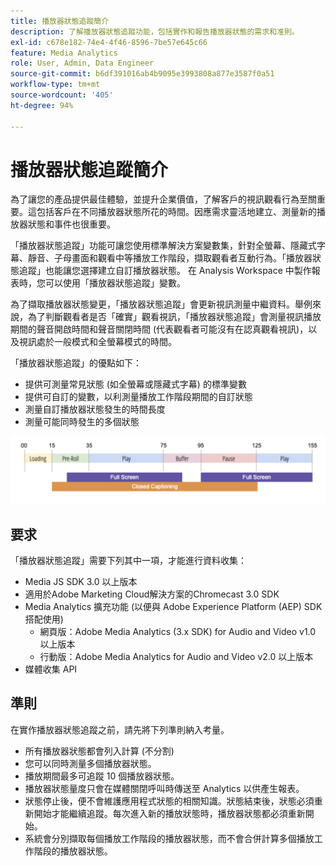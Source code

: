 ```yaml
---
title: 播放器狀態追蹤簡介
description: 了解播放器狀態追蹤功能，包括實作和報告播放器狀態的需求和准則。
exl-id: c678e182-74e4-4f46-8596-7be57e645c66
feature: Media Analytics
role: User, Admin, Data Engineer
source-git-commit: b6df391016ab4b9095e3993808a877e3587f0a51
workflow-type: tm+mt
source-wordcount: '405'
ht-degree: 94%

---
```


# 播放器狀態追蹤簡介

為了讓您的產品提供最佳體驗，並提升企業價值，了解客戶的視訊觀看行為至關重要。這包括客戶在不同播放器狀態所花的時間。因應需求靈活地建立、測量新的播放器狀態和事件也很重要。

「播放器狀態追蹤」功能可讓您使用標準解決方案變數集，針對全螢幕、隱藏式字幕、靜音、子母畫面和觀看中等播放工作階段，擷取觀看者互動行為。「播放器狀態追蹤」也能讓您選擇建立自訂播放器狀態。  在 Analysis Workspace 中製作報表時，您可以使用「播放器狀態追蹤」變數。

為了擷取播放器狀態變更，「播放器狀態追蹤」會更新視訊測量中繼資料。舉例來說，為了判斷觀看者是否「確實」觀看視訊，「播放器狀態追蹤」會測量視訊播放期間的聲音開啟時間和聲音關閉時間 (代表觀看者可能沒有在認真觀看視訊)，以及視訊處於一般模式和全螢幕模式的時間。

「播放器狀態追蹤」的優點如下：

* 提供可測量常見狀態 (如全螢幕或隱藏式字幕) 的標準變數
* 提供可自訂的變數，以利測量播放工作階段期間的自訂狀態
* 測量自訂播放器狀態發生的時間長度
* 測量可能同時發生的多個狀態

![播放器狀態追蹤](assets/player_state_tracking.png)

## 要求

「播放器狀態追蹤」需要下列其中一項，才能進行資料收集：
* Media JS SDK 3.0 以上版本
* 適用於Adobe Marketing Cloud解決方案的Chromecast 3.0 SDK
* Media Analytics 擴充功能 (以便與 Adobe Experience Platform (AEP) SDK 搭配使用)
   * 網頁版：Adobe Media Analytics (3.x SDK) for Audio and Video v1.0 以上版本
   * 行動版：Adobe Media Analytics for Audio and Video v2.0 以上版本
* 媒體收集 API

## 準則

在實作播放器狀態追蹤之前，請先將下列準則納入考量。

* 所有播放器狀態都會列入計算 (不分割)
* 您可以同時測量多個播放器狀態。
* 播放期間最多可追蹤 10 個播放器狀態。
* 播放器狀態量度只會在媒體關閉呼叫時傳送至 Analytics 以供產生報表。
* 狀態停止後，便不會維護應用程式狀態的相關知識。狀態結束後，狀態必須重新開始才能繼續追蹤。每次進入新的播放狀態時，播放器狀態都必須重新開始。
* 系統會分別擷取每個播放工作階段的播放器狀態，而不會合併計算多個播放工作階段的播放器狀態。
